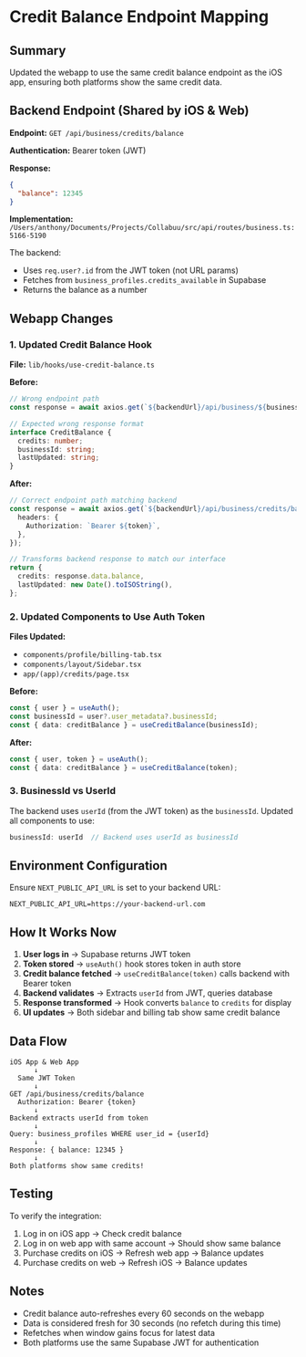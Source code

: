 # Credit Balance Endpoint Mapping

## Summary
Updated the webapp to use the same credit balance endpoint as the iOS app, ensuring both platforms show the same credit data.

## Backend Endpoint (Shared by iOS & Web)

**Endpoint:** `GET /api/business/credits/balance`

**Authentication:** Bearer token (JWT)

**Response:**
```json
{
  "balance": 12345
}
```

**Implementation:** `/Users/anthony/Documents/Projects/Collabuu/src/api/routes/business.ts:5166-5190`

The backend:
- Uses `req.user?.id` from the JWT token (not URL params)
- Fetches from `business_profiles.credits_available` in Supabase
- Returns the balance as a number

## Webapp Changes

### 1. Updated Credit Balance Hook
**File:** `lib/hooks/use-credit-balance.ts`

**Before:**
```typescript
// Wrong endpoint path
const response = await axios.get(`${backendUrl}/api/business/${businessId}/credits`);

// Expected wrong response format
interface CreditBalance {
  credits: number;
  businessId: string;
  lastUpdated: string;
}
```

**After:**
```typescript
// Correct endpoint path matching backend
const response = await axios.get(`${backendUrl}/api/business/credits/balance`, {
  headers: {
    Authorization: `Bearer ${token}`,
  },
});

// Transforms backend response to match our interface
return {
  credits: response.data.balance,
  lastUpdated: new Date().toISOString(),
};
```

### 2. Updated Components to Use Auth Token

**Files Updated:**
- `components/profile/billing-tab.tsx`
- `components/layout/Sidebar.tsx`
- `app/(app)/credits/page.tsx`

**Before:**
```typescript
const { user } = useAuth();
const businessId = user?.user_metadata?.businessId;
const { data: creditBalance } = useCreditBalance(businessId);
```

**After:**
```typescript
const { user, token } = useAuth();
const { data: creditBalance } = useCreditBalance(token);
```

### 3. BusinessId vs UserId

The backend uses `userId` (from the JWT token) as the `businessId`. Updated all components to use:
```typescript
businessId: userId  // Backend uses userId as businessId
```

## Environment Configuration

Ensure `NEXT_PUBLIC_API_URL` is set to your backend URL:
```env
NEXT_PUBLIC_API_URL=https://your-backend-url.com
```

## How It Works Now

1. **User logs in** → Supabase returns JWT token
2. **Token stored** → `useAuth()` hook stores token in auth store
3. **Credit balance fetched** → `useCreditBalance(token)` calls backend with Bearer token
4. **Backend validates** → Extracts `userId` from JWT, queries database
5. **Response transformed** → Hook converts `balance` to `credits` for display
6. **UI updates** → Both sidebar and billing tab show same credit balance

## Data Flow

```
iOS App & Web App
      ↓
  Same JWT Token
      ↓
GET /api/business/credits/balance
  Authorization: Bearer {token}
      ↓
Backend extracts userId from token
      ↓
Query: business_profiles WHERE user_id = {userId}
      ↓
Response: { balance: 12345 }
      ↓
Both platforms show same credits!
```

## Testing

To verify the integration:

1. Log in on iOS app → Check credit balance
2. Log in on web app with same account → Should show same balance
3. Purchase credits on iOS → Refresh web app → Balance updates
4. Purchase credits on web → Refresh iOS → Balance updates

## Notes

- Credit balance auto-refreshes every 60 seconds on the webapp
- Data is considered fresh for 30 seconds (no refetch during this time)
- Refetches when window gains focus for latest data
- Both platforms use the same Supabase JWT for authentication
